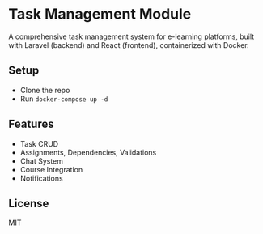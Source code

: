 # Task Management Module

A comprehensive task management system for e-learning platforms, built with Laravel (backend) and React (frontend), containerized with Docker.

## Setup
- Clone the repo
- Run `docker-compose up -d`

## Features
- Task CRUD
- Assignments, Dependencies, Validations
- Chat System
- Course Integration
- Notifications

## License
MIT
